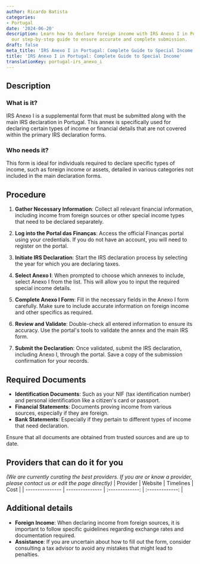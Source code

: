 ```yaml
---
author: Ricardo Batista
categories:
- Portugal
date: '2024-06-20'
description: Learn how to declare foreign income with IRS Anexo I in Portugal. Follow
  our step-by-step guide to ensure accurate and complete submission.
draft: false
meta_title: 'IRS Anexo I in Portugal: Complete Guide to Special Income'
title: 'IRS Anexo I in Portugal: Complete Guide to Special Income'
translationKey: portugal-irs_anexo_i
---
```



## Description
### What is it?
IRS Anexo I is a supplemental form that must be submitted along with the main IRS declaration in Portugal. This annex is specifically used for declaring certain types of income or financial details that are not covered within the primary IRS declaration forms.

### Who needs it?
This form is ideal for individuals required to declare specific types of income, such as foreign income or assets, detailed in various categories not included in the main declaration forms.

## Procedure
1. **Gather Necessary Information**: Collect all relevant financial information, including income from foreign sources or other special income types that need to be declared separately.
   
2. **Log into the Portal das Finanças**: Access the official Finanças portal using your credentials. If you do not have an account, you will need to register on the portal.
   
3. **Initiate IRS Declaration**: Start the IRS declaration process by selecting the year for which you are declaring taxes.
   
4. **Select Anexo I**: When prompted to choose which annexes to include, select Anexo I from the list. This will allow you to input the required special income details.
   
5. **Complete Anexo I Form**: Fill in the necessary fields in the Anexo I form carefully. Make sure to include accurate information on foreign income and other specifics as required.
   
6. **Review and Validate**: Double-check all entered information to ensure its accuracy. Use the portal's tools to validate the annex and the main IRS form.
   
7. **Submit the Declaration**: Once validated, submit the IRS declaration, including Anexo I, through the portal. Save a copy of the submission confirmation for your records.

## Required Documents
- **Identification Documents**: Such as your NIF (tax identification number) and personal identification like a citizen's card or passport.
- **Financial Statements**: Documents proving income from various sources, especially if they are foreign.
- **Bank Statements**: Especially if they pertain to different types of income that need declaration.

Ensure that all documents are obtained from trusted sources and are up to date.

## Providers that can do it for you
_(We are currently curating the best providers. If you are or know a provider, please contact us or edit the page directly)_
| Provider        |     Website     |     Timelines    |       Cost      |
| --------------- | --------------- |  :-------------: | :-------------: |

## Additional details
- **Foreign Income**: When declaring income from foreign sources, it is important to follow specific guidelines regarding exchange rates and documentation required.
- **Assistance**: If you are uncertain about how to fill out the form, consider consulting a tax advisor to avoid any mistakes that might lead to penalties.
